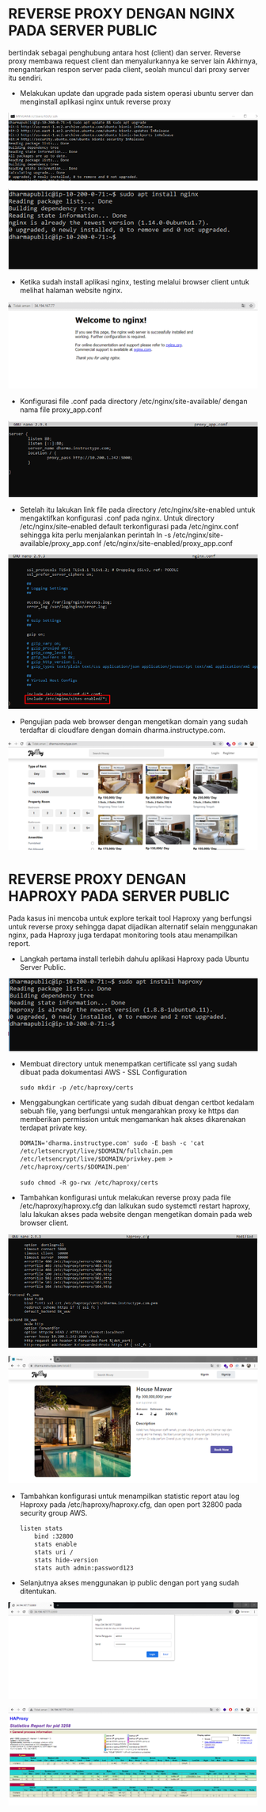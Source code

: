 # REVERSE PROXY DENGAN NGINX PADA SERVER PUBLIC
bertindak sebagai penghubung antara host (client) dan server. Reverse proxy membawa request client dan menyalurkannya ke server lain Akhirnya, mengantarkan respon server pada client, seolah muncul dari proxy server itu sendiri.

- Melakukan update dan upgrade pada sistem operasi ubuntu server dan menginstall aplikasi nginx untuk reverse proxy

![text](./asset/1.png)

![text](./asset/2.png)

- Ketika sudah install aplikasi nginx, testing melalui browser client untuk melihat halaman website nginx.

![text](./asset/3.png)

- Konfigurasi file .conf pada directory /etc/nginx/site-available/ dengan nama file proxy_app.conf

![text](./asset/4.png)

- Setelah itu lakukan link file pada directory /etc/nginx/site-enabled untuk mengaktifkan konfigurasi .conf pada nginx. Untuk directory /etc/nginx/site-enabled default terkonfigurasi pada /etc/nginx.conf sehingga kita perlu menjalankan perintah ln -s /etc/nginx/site-available/proxy_app.conf /etc/nginx/site-enabled/proxy_app.conf

![text](./asset/5.png)

- Pengujian pada web browser dengan mengetikan domain yang sudah terdaftar di cloudfare dengan domain dharma.instructype.com.

![text](./asset/6.png)

# REVERSE PROXY DENGAN HAPROXY PADA SERVER PUBLIC
Pada kasus ini mencoba untuk explore terkait tool Haproxy yang berfungsi untuk reverse proxy sehingga dapat dijadikan alternatif selain menggunakan nginx, pada Haproxy juga terdapat monitoring tools atau menampilkan report.

- Langkah pertama install terlebih dahulu aplikasi Haproxy pada Ubuntu Server Public.

![text](./asset/haproxy/1.png)

- Membuat directory untuk menempatkan certificate ssl yang sudah dibuat pada dokumentasi AWS - SSL Configuration
    ```
    sudo mkdir -p /etc/haproxy/certs
    ```
- Menggabungkan certificate yang sudah dibuat dengan certbot kedalam sebuah file, yang berfungsi untuk mengarahkan proxy ke https dan memberikan permission untuk mengamankan hak akses dikarenakan terdapat private key.
    ```
    DOMAIN='dharma.instructype.com' sudo -E bash -c 'cat /etc/letsencrypt/live/$DOMAIN/fullchain.pem /etc/letsencrypt/live/$DOMAIN/privkey.pem > /etc/haproxy/certs/$DOMAIN.pem'

    sudo chmod -R go-rwx /etc/haproxy/certs
    ```
- Tambahkan konfigurasi untuk melakukan reverse proxy pada file /etc/haproxy/haproxy.cfg
dan lalkukan sudo systemctl restart haproxy, lalu lakukan akses pada website dengan mengetikan domain pada web browser client.

![text](./asset/haproxy/3.png)

![text](./asset/haproxy/5.png)

- Tambahkan konfigurasi untuk menampilkan statistic report atau log Haproxy pada /etc/haproxy/haproxy.cfg, dan open port 32800 pada security group AWS.

    ```
    listen stats
        bind :32800
        stats enable
        stats uri /
        stats hide-version
        stats auth admin:password123
    ```

- Selanjutnya akses menggunakan ip public dengan port yang sudah ditentukan.

![text](./asset/haproxy/4.png)

![text](./asset/haproxy/2.png)